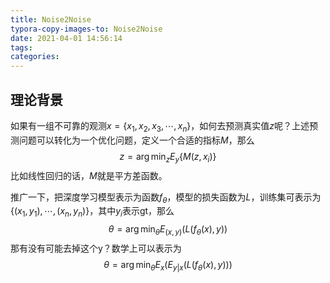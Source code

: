 ```yaml
---
title: Noise2Noise
typora-copy-images-to: Noise2Noise
date: 2021-04-01 14:56:14
tags:
categories:
---
```


## 理论背景

如果有一组不可靠的观测$x=\{x_1,x_2,x_3, \cdots, x_n\}$，如何去预测真实值$z$呢？上述预测问题可以转化为一个优化问题，定义一个合适的指标$M$，那么
$$
z = \arg\min_z E_y\{M(z,x_i)\}
$$
比如线性回归的话，$M$就是平方差函数。

推广一下，把深度学习模型表示为函数$f_{\theta}$，模型的损失函数为$L$，训练集可表示为$\{(x_1, y_1), \cdots, (x_n, y_n)\}$，其中$y_i$表示gt，那么
$$
\theta = \arg\min_{\theta}E_{(x,y)}(L(f_{\theta}(x), y))
$$
那有没有可能去掉这个y？数学上可以表示为
$$
\theta = \arg\min_{\theta}E_x(E_{y|x}(L(f_{\theta}(x), y)))
$$
